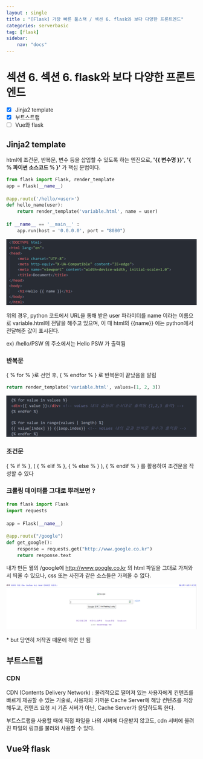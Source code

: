 ```yaml
---
layout : single
title : "[Flask] 가장 빠른 풀스택 / 섹션 6. flask와 보다 다양한 프론트엔드"
categories: serverbasic
tag: [flask]
sidebar:
    nav: "docs"
---
```


# 섹션 6. 섹션 6. flask와 보다 다양한 프론트엔드

-  [x] Jinja2 template
-  [x] 부트스트랩
-  [ ] Vue와 flask

## Jinja2 template

html에 조건문, 반복문, 변수 등을 삽입할 수 있도록 하는 엔진으로, **'\{\{ 변수명 \}\}'**, **'{ % 파이썬 소스코드 % }'** 가 핵심 문법이다. 

```python
from flask import Flask, render_template
app = Flask(__name__)

@app.route('/hello/<user>')
def hello_name(user):
    return render_template('variable.html', name = user)

if __name__ == '__main__' :
    app.run(host = '0.0.0.0', port = "8080")
```

<img src="/images/webbackground/21.png">

위의 경우, python 코드에서 URL을 통해 받은 user 파라미터를 name 이라는 이름으로 variable.html에 전달을 해주고 있으며, 이 때 html의 \{\{name\}\} 에는 python에서 전달해준 값이 표시된다.

ex) /hello/PSW 의 주소에서는 Hello PSW 가 출력됨

### 반복문

\{ % for % \}로 선언 후, \{ % endfor % \} 로 반복문이 끝났음을 알림

```python
return render_template('variable.html', values=[1, 2, 3])
```

<img src="/images/webbackground/22.png">

### 조건문

\{ % if % \}, ( \{ % elif % \}, \{ % else % \} ), \{ % endif % \} 를 활용하여 조건문을 작성할 수 있다

### 크롤링 데이터를 그대로 뿌려보면 ?

```python
from flask import Flask
import requests

app = Flask(__name__)

@app.route("/google")
def get_google():
    response = requests.get("http://www.google.co.kr")
    return response.text
```

내가 만든 웹의 /google에 http://www.google.co.kr 의 html 파일을 그대로 가져와서 띄울 수 있으나, css 또는 사진과 같은 소스들은 가져올 수 없다. 

<img src="/images/webbackground/23.png">

\* but 당연히 저작권 때문에 하면 안 됨

## 부트스트랩

### CDN

CDN (Contents Delivery Network) : 물리적으로 떨어져 있는 사용자에게 컨텐츠를 빠르게 제공할 수 있는 기술로, 사용자와 가까운 Cache Server에 해당 컨텐츠를 저장해두고, 컨텐츠 요청 시 기존 서버가 아닌, Cache Server가 응답하도록 한다.

부트스트랩을 사용할 때에 직접 파일을 나의 서버에 다운받지 않고도, cdn 서버에 올려진 파일의 링크를 불러와 사용할 수 있다.

## Vue와 flask

